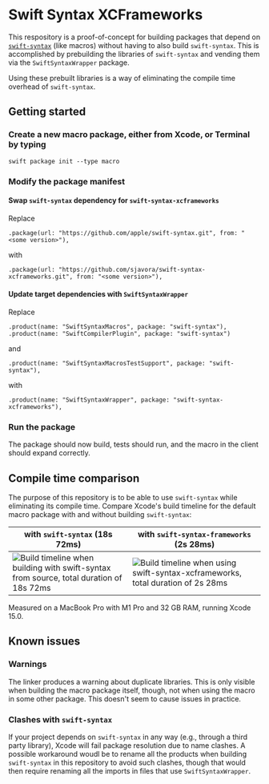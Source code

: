 # Swift Syntax XCFrameworks

This respository is a proof-of-concept for building packages that depend on [`swift-syntax`](https://github.com/apple/swift-syntax.git) (like macros) without having to also build `swift-syntax`. This is accomplished by prebuilding the libraries of `swift-syntax` and vending them via the `SwiftSyntaxWrapper` package.

Using these prebuilt libraries is a way of eliminating the compile time overhead of `swift-syntax`.

## Getting started

### Create a new macro package, either from Xcode, or Terminal by typing

```
swift package init --type macro
```

### Modify the package manifest

#### Swap `swift-syntax` dependency for `swift-syntax-xcframeworks`

Replace

```
.package(url: "https://github.com/apple/swift-syntax.git", from: "<some version>"),
```

with

```
.package(url: "https://github.com/sjavora/swift-syntax-xcframeworks.git", from: "<some version>"),
```

#### Update target dependencies with `SwiftSyntaxWrapper`

Replace

```
.product(name: "SwiftSyntaxMacros", package: "swift-syntax"),
.product(name: "SwiftCompilerPlugin", package: "swift-syntax")
```

and

```
.product(name: "SwiftSyntaxMacrosTestSupport", package: "swift-syntax"),
```

with

```
.product(name: "SwiftSyntaxWrapper", package: "swift-syntax-xcframeworks"),
```

### Run the package

The package should now build, tests should run, and the macro in the client should expand correctly.

## Compile time comparison

The purpose of this repository is to be able to use `swift-syntax` while eliminating its compile time. Compare Xcode's build timeline for the default macro package with and without building `swift-syntax`:

| with `swift-syntax` (18s 72ms) | with `swift-syntax-frameworks` (2s 28ms) |
| ------------------- | -------------------------------|
| ![Build timeline when building with swift-syntax from source, total duration of 18s 72ms](https://github.com/sjavora/swift-syntax-xcframeworks/assets/12349477/d6ca41cd-b56b-4623-90f0-673bab71a6a6) | ![Build timeline when using swift-syntax-xcframeworks, total duration of 2s 28ms](https://github.com/sjavora/swift-syntax-xcframeworks/assets/12349477/b14d4c21-136b-46dd-b570-584d6d726b7d) |

Measured on a MacBook Pro with M1 Pro and 32 GB RAM, running Xcode 15.0.

## Known issues

### Warnings

The linker produces a warning about duplicate libraries. This is only visible when building the macro package itself, though, not when using the macro in some other package. This doesn't seem to cause issues in practice.

### Clashes with `swift-syntax`

If your project depends on `swift-syntax` in any way (e.g., through a third party library), Xcode will fail package resolution due to name clashes. A possible workaround woudl be to rename all the products when building `swift-syntax` in this repository to avoid such clashes, though that would then require renaming all the imports in files that use `SwiftSyntaxWrapper`.
